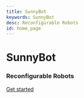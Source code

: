 ```yaml
---
title: SunnyBot
keywords: SunnyBot
desc: Reconfigurable Robots
id: home_page
---
```





<div>
    <h1><span>SunnyBot</span></h1>
    <h3>Reconfigurable Robots </h3>
</div>
<div id="big_btn_wrapper">
    <div class="big_btn">
        <a href="/get_started/zh/">Get started</a>
    </div>
</div>
